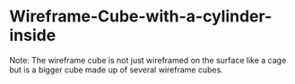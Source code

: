 # Wireframe-Cube-with-a-cylinder-inside
Note: The wireframe cube is not just wireframed on the surface like a cage but is a bigger cube made up of several wireframe cubes.
